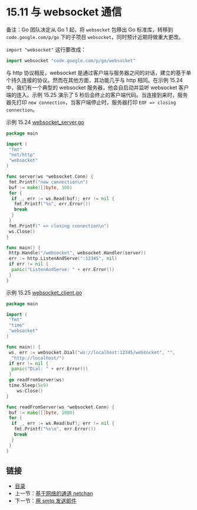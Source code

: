 # 15.11 与 websocket 通信

备注：Go 团队决定从 Go 1 起，将 `websocket`  包移出 Go 标准库，转移到 `code.google.com/p/go` 下的子项目 `websocket`，同时预计近期将做重大更改。

`import "websocket"` 这行要改成：

```go
import websocket "code.google.com/p/go/websocket"
```

与 http 协议相反，websocket 是通过客户端与服务器之间的对话，建立的基于单个持久连接的协议。然而在其他方面，其功能几乎与 http 相同。在示例 15.24 中，我们有一个典型的 websocket 服务器，他会自启动并监听 websocket 客户端的连入。示例 15.25 演示了 5 秒后会终止的客户端代码。当连接到来时，服务器先打印 `new connection`，当客户端停止时，服务器打印 `EOF => closing connection`。

示例 15.24 [websocket_server.go](examples/chapter_15/websocket_server.go)

```go
package main

import (
 "fmt"
 "net/http"
 "websocket"
)

func server(ws *websocket.Conn) {
 fmt.Printf("new connection\n")
 buf := make([]byte, 100)
 for {
  if _, err := ws.Read(buf); err != nil {
   fmt.Printf("%s", err.Error())
   break
  }
 }
 fmt.Printf(" => closing connection\n")
 ws.Close()
}

func main() {
 http.Handle("/websocket", websocket.Handler(server))
 err := http.ListenAndServe(":12345", nil)
 if err != nil {
  panic("ListenAndServe: " + err.Error())
 }
}
```

示例 15.25 [websocket_client.go](examples/chapter_15/websocket_client.go)

```go
package main

import (
 "fmt"
 "time"
 "websocket"
)

func main() {
 ws, err := websocket.Dial("ws://localhost:12345/websocket", "",
  "http://localhost/")
 if err != nil {
  panic("Dial: " + err.Error())
 }
 go readFromServer(ws)
 time.Sleep(5e9)
    ws.Close()
}

func readFromServer(ws *websocket.Conn) {
 buf := make([]byte, 1000)
 for {
  if _, err := ws.Read(buf); err != nil {
   fmt.Printf("%s\n", err.Error())
   break
  }
 }
}
```

## 链接

- [目录](getting-started.md)
- 上一节：[基于网络的通道 netchan](15.10.md)
- 下一节：[用 smtp 发送邮件](15.12.md)
